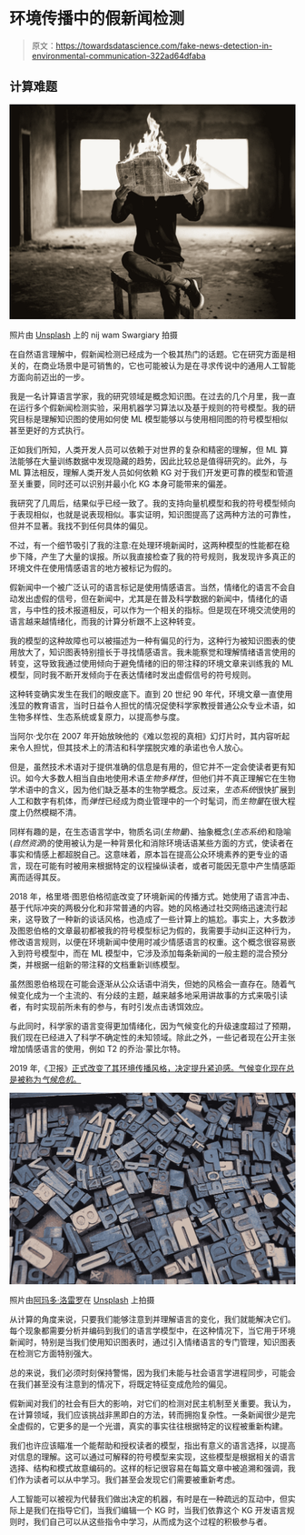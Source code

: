 # 环境传播中的假新闻检测

> 原文：<https://towardsdatascience.com/fake-news-detection-in-environmental-communication-322ad64dfaba>

## 计算难题

![](img/9e673603d281f57fc02d870e8624dde7.png)

照片由 [Unsplash](https://unsplash.com?utm_source=medium&utm_medium=referral) 上的 nij wam Swargiary 拍摄

在自然语言理解中，假新闻检测已经成为一个极其热门的话题。它在研究方面是相关的，在商业场景中是可销售的，它也可能被认为是在寻求传说中的通用人工智能方面向前迈出的一步。

我是一名计算语言学家，我的研究领域是概念知识图。在过去的几个月里，我一直在运行多个假新闻检测实验，采用机器学习算法以及基于规则的符号模型。我的研究目标是理解知识图的使用如何使 ML 模型能够以与使用相同图的符号模型相似甚至更好的方式执行。

正如我们所知，人类开发人员可以依赖于对世界的复杂和精密的理解，但 ML 算法能够在大量训练数据中发现隐藏的趋势，因此比较总是值得研究的。此外，与 ML 算法相反，理解人类开发人员如何依赖 KG 对于我们开发更可靠的模型和管道至关重要，同时还可以识别并最小化 KG 本身可能带来的偏差。

我研究了几周后，结果似乎已经一致了。我的支持向量机模型和我的符号模型倾向于表现相似，也就是说表现相似。事实证明，知识图提高了这两种方法的可靠性，但并不显著。我找不到任何具体的偏见。

不过，有一个细节吸引了我的注意:在处理环境新闻时，这两种模型的性能都在稳步下降，产生了大量的误报。所以我直接检查了我的符号规则，我发现许多真正的环境文件在使用情感语言的地方被标记为假的。

假新闻中一个被广泛认可的语言标记是使用情感语言。当然，情绪化的语言不会自动发出虚假的信号，但在新闻中，尤其是在普及科学数据的新闻中，情绪化的语言，与中性的技术报道相反，可以作为一个相关的指标。但是现在环境交流使用的语言越来越情绪化，而我的计算分析跟不上这种转变。

我的模型的这种故障也可以被描述为一种有偏见的行为，这种行为被知识图表的使用放大了，知识图表特别擅长于寻找情感语言。我未能察觉和理解情绪语言使用的转变，这导致我通过使用倾向于避免情绪的旧的带注释的环境文章来训练我的 ML 模型，同时我不断开发倾向于在表达情绪时发出虚假信号的符号规则。

这种转变确实发生在我们的眼皮底下。直到 20 世纪 90 年代，环境文章一直使用浅显的教育语言，当时日益令人担忧的情况促使科学家教授普通公众专业术语，如生物多样性、生态系统或复原力，以提高参与度。

当阿尔·戈尔在 2007 年开始放映他的《难以忽视的真相》幻灯片时，其内容听起来令人担忧，但其技术上的清洁和科学摆脱灾难的承诺也令人放心。

但是，虽然技术术语对于提供准确的信息是有用的，但它并不一定会使读者更有知识。如今大多数人相当自由地使用术语*生物多样性*，但他们并不真正理解它在生物学术语中的含义，因为他们缺乏基本的生物学概念。反过来，*生态系统*很快扩展到人工和数字有机体，而*弹性*已经成为商业管理中的一个时髦词，而*生物量*在很大程度上仍然模糊不清。

同样有趣的是，在生态语言学中，物质名词(*生物量*)、抽象概念(*生态系统*)和隐喻(*自然资源*)的使用被认为是一种背景化和消除环境话语某些方面的方式，使读者在事实和情感上都超脱自己。这意味着，原本旨在提高公众环境素养的更专业的语言，现在可能有时被用来根据特定的议程操纵读者，或者可能因无意中产生情感距离而适得其反。

2018 年，格里塔·图恩伯格彻底改变了环境新闻的传播方式。她使用了语言冲击、基于代际冲突的两极分化和非常普通的内容。她的风格通过社交网络迅速流行起来，这导致了一种新的谈话风格，也造成了一些计算上的尴尬。事实上，大多数涉及图恩伯格的文章最初都被我的符号模型标记为假的，我需要手动纠正这种行为，修改语言规则，以便在环境新闻中使用时减少情感语言的权重。这个概念很容易嵌入到符号模型中，而在 ML 模型中，它涉及添加每条新闻的一般主题的混合预分类，并根据一组新的带注释的文档重新训练模型。

虽然图恩伯格现在可能会逐渐从公众话语中消失，但她的风格会一直存在。随着气候变化成为一个主流的、有分歧的主题，越来越多地采用讲故事的方式来吸引读者，有时实现前所未有的参与，有时引发点击诱饵效应。

与此同时，科学家的语言变得更加情绪化，因为气候变化的升级速度超过了预期，我们现在已经进入了科学不确定性的未知领域。除此之外，一些记者现在公开主张增加情感语言的使用，例如 T2 的乔治·蒙比尔特。

2019 年,《卫报》[正式改变了其环境传播风格，决定提升紧迫感。气候变化现在总是被称为*气候危机*。](https://www.theguardian.com/environment/2019/may/17/why-the-guardian-is-changing-the-language-it-uses-about-the-environment)

![](img/4900590cff8564ee41b229f1edffde88.png)

照片由[阿玛多·洛雷罗](https://unsplash.com/@amadorloureiro?utm_source=medium&utm_medium=referral)在 [Unsplash](https://unsplash.com?utm_source=medium&utm_medium=referral) 上拍摄

从计算的角度来说，只要我们能够注意到并理解语言的变化，我们就能解决它们。每个现象都需要分析并编码到我们的语言学模型中，在这种情况下，当它用于环境新闻时，特别是当我们使用知识图表时，通过引入情绪语言的专门管理，知识图表在检测它方面特别强大。

总的来说，我们必须时刻保持警惕，因为我们未能与社会语言学进程同步，可能会在我们甚至没有注意到的情况下，将既定特征变成危险的偏见。

假新闻对我们的社会有巨大的影响，对它们的检测对民主机制至关重要。我认为，在计算领域，我们应该挑战非黑即白的方法，转而拥抱复杂性。一条新闻很少是完全虚假的，它更多的是一个光谱，真实的事实往往根据特定的议程被重新构建。

我们也许应该瞄准一个能帮助和授权读者的模型，指出有意义的语言选择，以提高对信息的理解。这可以通过可解释的符号模型来实现，这些模型是根据相关的语言选择、结构和模式故意编码的。这样的标记很容易在每篇文章中被追溯和强调，我们作为读者可以从中学习。我们甚至会发现它们需要被重新考虑。

人工智能可以被视为代替我们做出决定的机器，有时是在一种疏远的互动中，但实际上是我们在指导它们，当我们编辑一个 KG 时，当我们依靠这个 KG 开发语言规则时，我们自己可以从这些指令中学习，从而成为这个过程的积极参与者。